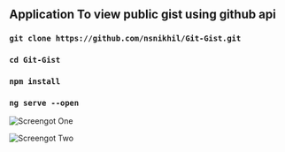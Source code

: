 ## Application To view public gist using github api

### `git clone https://github.com/nsnikhil/Git-Gist.git`
### `cd Git-Gist`
### `npm install`
### `ng serve --open`

![Screengot One](https://image.ibb.co/bXjdr7/Screen_Shot_2018_05_07_at_9_02_19_PM.png)

![Screengot Two](https://image.ibb.co/eh8hJn/Screen_Shot_2018_05_07_at_9_02_28_PM.png)
